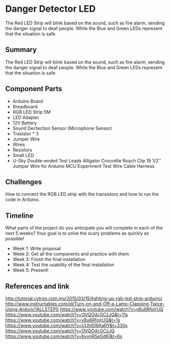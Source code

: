 # Danger Detector LED


The Red LED Strip will blink based on the sound, such as fire alarm, sending the danger signal to deaf people. While the Blue and Green LEDs represent that the situation is safe.



## Summary

The Red LED Strip will blink based on the sound, such as fire alarm, sending the danger signal to deaf people. While the Blue and Green LEDs represent that the situation is safe.


## Component Parts

- Arduino Board
- Breadboard 
- RGB LED Strip 5M 
- LED Adapter 
- 12V Battery 
- Sound Dectection Sensor (Microphone Sensor)
- Trasistor * 3
- Jumper Wire
- Wires
- Resistors
- Small LED
- U-Sky Double-ended Test Leads Alligator Crocodile Roach Clip 19 1/2'' Jumper Wire for Arduino MCU Experiment Test Wire Cable Harness

## Challenges

How to connect the RGB LED strip with the transistors and how to run the code in Arduino.

## Timeline

What parts of the project do you anticipate you will complete in each of the next 5 weeks? Your goal is to solve the scary problems as quickly as possible! 

- Week 1: Write proposal
- Week 2: Get all the components and practice with them
- Week 3: Finish the final installation
- Week 4: Test the usability of the final installation
- Week 5: Present!

## References and link

http://tutorial.cytron.com.my/2015/03/15/lighting-up-rgb-led-strip-arduino/
http://www.instructables.com/id/Turn-on-and-Off-a-Lamp-Clapping-Twice-Using-Arduin/?ALLSTEPS
https://www.youtube.com/watch?v=y8u6RfpjrUQ
https://www.youtube.com/watch?v=OVQOdcGCzJQ&t=11s
https://www.youtube.com/watch?v=y8u6RfpjrUQ&t=1s
https://www.youtube.com/watch?v=UUhlI09AaRY&t=330s
https://www.youtube.com/watch?v=OVQOdcGCzJQ
https://www.youtube.com/watch?v=bvvnRSeSdKI&t=6s

